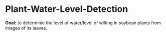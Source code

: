 # Plant-Water-Level-Detection
**Goal:** to determinie the level of water/level of wilting in soybean plants from images of its leaves.


